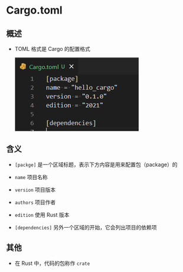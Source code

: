 # Cargo.toml

## 概述

+ TOML 格式是 Cargo 的配置格式

  ![Cargo](image/Cargo.png)

## 含义

+ `[packge]` 是一个区域标题，表示下方内容是用来配置包（package）的

+ `name` 项目名称

+ `version` 项目版本

+ `authors` 项目作者

+ `edition` 使用 Rust 版本

+ `[dependencies]` 另外一个区域的开始，它会列出项目的依赖项

## 其他

+ 在 Rust 中，代码的包称作 `crate`
